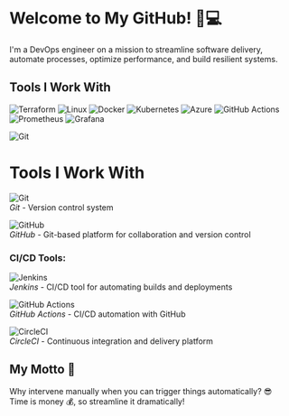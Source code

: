 # Welcome to My GitHub! 🚀💻
I'm a DevOps engineer on a mission to streamline software delivery, automate processes, optimize performance, and build resilient systems.

## Tools I Work With
![Terraform](https://img.shields.io/badge/Terraform-7B42BC?style=for-the-badge&logo=terraform&logoColor=white)
![Linux](https://img.shields.io/badge/Linux-FCC624?style=for-the-badge&logo=linux&logoColor=black)
![Docker](https://img.shields.io/badge/Docker-2496ED?style=for-the-badge&logo=docker&logoColor=white)
![Kubernetes](https://img.shields.io/badge/Kubernetes-326CE5?style=for-the-badge&logo=kubernetes&logoColor=white)
![Azure](https://img.shields.io/badge/Azure-0078D4?style=for-the-badge&logo=microsoft-azure&logoColor=white)
![GitHub Actions](https://img.shields.io/badge/GitHub_Actions-2088FF?style=for-the-badge&logo=github-actions&logoColor=white)
![Prometheus](https://img.shields.io/badge/Prometheus-E6522C?style=for-the-badge&logo=prometheus&logoColor=white)
![Grafana](https://img.shields.io/badge/Grafana-F46800?style=for-the-badge&logo=grafana&logoColor=white)

![Git](https://img.shields.io/badge/Git-F05032?style=for-the-badge&logo=git&logoColor=white)


# Tools I Work With

![Git](https://img.shields.io/badge/Git-F05032?style=for-the-badge&logo=git&logoColor=white)  
*Git* - Version control system

![GitHub](https://img.shields.io/badge/GitHub-181717?style=for-the-badge&logo=github&logoColor=white)  
*GitHub* - Git-based platform for collaboration and version control

### CI/CD Tools:
![Jenkins](https://img.shields.io/badge/Jenkins-D24939?style=for-the-badge&logo=jenkins&logoColor=white)  
*Jenkins* - CI/CD tool for automating builds and deployments

![GitHub Actions](https://img.shields.io/badge/GitHub_Actions-2088FF?style=for-the-badge&logo=github-actions&logoColor=white)  
*GitHub Actions* - CI/CD automation with GitHub

![CircleCI](https://img.shields.io/badge/CircleCI-343434?style=for-the-badge&logo=circleci&logoColor=white)  
*CircleCI* - Continuous integration and delivery platform

## My Motto 🎯
Why intervene manually when you can trigger things automatically? 😎  
Time is money 💰, so streamline it dramatically!
